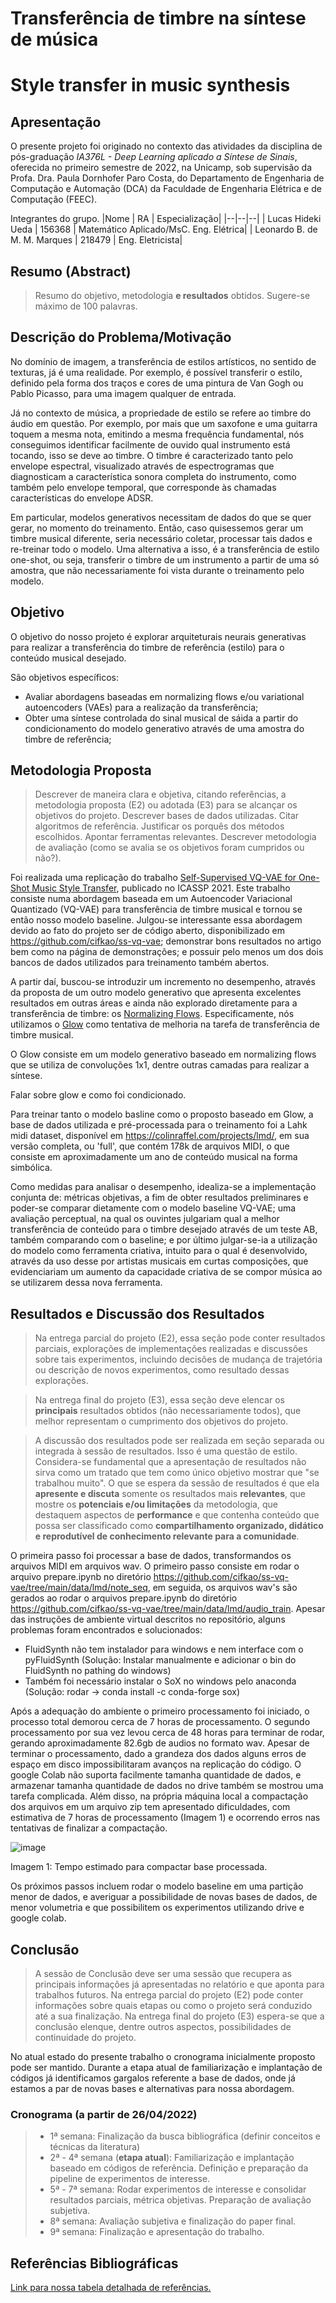 # Transferência de timbre na síntese de música
# Style transfer in music synthesis

## Apresentação

O presente projeto foi originado no contexto das atividades da disciplina de pós-graduação *IA376L - Deep Learning aplicado a Síntese de Sinais*, 
oferecida no primeiro semestre de 2022, na Unicamp, sob supervisão da Profa. Dra. Paula Dornhofer Paro Costa, do Departamento de Engenharia de Computação e Automação (DCA) da Faculdade de Engenharia Elétrica e de Computação (FEEC).

 Integrantes do grupo.
 |Nome  | RA | Especialização|
 |--|--|--|
 | Lucas Hideki Ueda  | 156368  | Matemático Aplicado/MsC. Eng. Elétrica|
 | Leonardo B. de M. M. Marques  | 218479  | Eng. Eletricista|


## Resumo (Abstract)

> Resumo do objetivo, metodologia **e resultados** obtidos. Sugere-se máximo de 100 palavras. 

## Descrição do Problema/Motivação

 No domínio de imagem, a transferência de estilos artísticos, no sentido de texturas, já é uma realidade. Por exemplo, é possível transferir o estilo, definido pela forma dos traços e cores de uma pintura de Van Gogh ou Pablo Picasso, para uma imagem qualquer de entrada.

 Já no contexto de música, a propriedade de estilo se refere ao timbre do áudio em questão. Por exemplo, por mais que um saxofone e uma guitarra toquem a mesma nota, emitindo a mesma frequência fundamental, nós conseguimos identificar facilmente de ouvido qual instrumento está tocando, isso se deve ao timbre. O timbre é caracterizado tanto pelo envelope espectral, visualizado através de espectrogramas que diagnosticam a característica sonora completa do instrumento, como também pelo envelope temporal, que corresponde às chamadas características do envelope ADSR. 

 Em particular, modelos generativos necessitam de dados do que se quer gerar, no momento do treinamento. Então, caso quisessemos gerar um timbre musical diferente, seria necessário coletar, processar tais dados e re-treinar todo o modelo. Uma alternativa a isso, é a transferência de estilo one-shot, ou seja, transferir o timbre de um instrumento a partir de uma só amostra, que não necessariamente foi vista durante o treinamento pelo modelo.

## Objetivo

O objetivo do nosso projeto é explorar arquiteturais neurais generativas para realizar a transferência do timbre de referência (estilo) para o conteúdo musical desejado.

São objetivos específicos:

- Avaliar abordagens baseadas em normalizing flows e/ou variational autoencoders (VAEs) para a realização da transferência;
- Obter uma síntese controlada do sinal musical de sáida a partir do condicionamento do modelo generativo através de uma amostra do timbre de referência;

## Metodologia Proposta

> Descrever de maneira clara e objetiva, citando referências, a metodologia proposta (E2) ou adotada (E3) para se alcançar os objetivos do projeto.
> Descrever bases de dados utilizadas.
> Citar algoritmos de referência.
> Justificar os porquês dos métodos escolhidos.
> Apontar ferramentas relevantes.
> Descrever metodologia de avaliação (como se avalia se os objetivos foram cumpridos ou não?).

Foi realizada uma replicação do trabalho [Self-Supervised VQ-VAE for One-Shot Music Style Transfer](https://arxiv.org/abs/2102.05749), publicado no ICASSP 2021. Este trabalho consiste numa abordagem baseada em um Autoencoder Variacional Quantizado (VQ-VAE) para transferência de timbre musical e tornou se então nosso modelo baseline. Julgou-se interessante essa abordagem devido ao fato do projeto ser de código aberto, disponibilizado em https://github.com/cifkao/ss-vq-vae; demonstrar bons resultados no artigo bem como na página de demonstrações; e possuir pelo menos um dos dois bancos de dados utilizados para treinamento também abertos. 

A partir daí, buscou-se introduzir um incremento no desempenho, através da proposta de um outro modelo generativo que apresenta excelentes resultados em outras áreas e ainda não explorado diretamente para a transferência de timbre: os [Normalizing Flows](https://proceedings.mlr.press/v37/rezende15.html). Especificamente, nós utilizamos o [Glow](https://proceedings.neurips.cc/paper/2018/hash/d139db6a236200b21cc7f752979132d0-Abstract.html) como tentativa de melhoria na tarefa de transferência de timbre musical.

O Glow consiste em um modelo generativo baseado em normalizing flows que se utiliza de convoluções 1x1, dentre outras camadas para realizar a síntese.

Falar sobre glow e como foi condicionado.

Para treinar tanto o modelo basline como o proposto baseado em Glow, a base de dados utilizada e pré-processada para o treinamento foi a Lahk midi dataset, disponível em https://colinraffel.com/projects/lmd/, em sua versão completa, ou 'full', que contém 178k de arquivos MIDI, o que consiste em aproximadamente um ano de conteúdo musical na forma simbólica. 

Como medidas para analisar o desempenho, idealiza-se a implementação conjunta de: métricas objetivas, a fim de obter resultados preliminares e poder-se comparar dietamente com o modelo baseline VQ-VAE; uma avaliação perceptual, na qual os ouvintes julgariam qual a melhor transferência de conteúdo para o timbre desejado através de um teste AB, também comparando com o baseline; e por último julgar-se-ia a utilização do modelo como ferramenta criativa, intuito para o qual é desenvolvido, através da uso desse por artistas musicais em curtas composições, que evidenciariam um aumento da capacidade criativa de se compor música ao se utilizarem dessa nova ferramenta.

## Resultados e Discussão dos Resultados

> Na entrega parcial do projeto (E2), essa seção pode conter resultados parciais, explorações de implementações realizadas e 
> discussões sobre tais experimentos, incluindo decisões de mudança de trajetória ou descrição de novos experimentos, como resultado dessas explorações.

> Na entrega final do projeto (E3), essa seção deve elencar os **principais** resultados obtidos (não necessariamente todos), que melhor representam o cumprimento
> dos objetivos do projeto.

> A discussão dos resultados pode ser realizada em seção separada ou integrada à sessão de resultados. Isso é uma questão de estilo.
> Considera-se fundamental que a apresentação de resultados não sirva como um tratado que tem como único objetivo mostrar que "se trabalhou muito".
> O que se espera da sessão de resultados é que ela **apresente e discuta** somente os resultados mais **relevantes**, que mostre os **potenciais e/ou limitações** da metodologia, que destaquem aspectos
> de **performance** e que contenha conteúdo que possa ser classificado como **compartilhamento organizado, didático e reprodutível de conhecimento relevante para a comunidade**. 

O primeira passo foi processar a base de dados, transformandos os arquivos MIDI em arquivos wav. O primeiro passo consiste em rodar o arquivo prepare.ipynb no diretório https://github.com/cifkao/ss-vq-vae/tree/main/data/lmd/note_seq, em seguida, os arquivos wav's são gerados ao rodar o arquivos prepare.ipynb do diretório https://github.com/cifkao/ss-vq-vae/tree/main/data/lmd/audio_train. Apesar das instruções de ambiente virtual descritos no repositório, alguns problemas foram encontrados e solucionados:

- FluidSynth não tem instalador para windows e nem interface com o pyFluidSynth (Solução: Instalar manualmente e adicionar o bin do FluidSynth no pathing do windows)
- Também foi necessário instalar o SoX no windows pelo anaconda (Solução: rodar -> conda install -c conda-forge sox)

Após a adequação do ambiente o primeiro processamento foi iniciado, o processo total demorou cerca de 7 horas de processamento. O segundo processamento por sua vez levou cerca de 48 horas para terminar de rodar, gerando aproximadamente 82.6gb de audios no formato wav. Apesar de terminar o processamento, dado a grandeza dos dados alguns erros de espaço em disco impossibilitaram avanços na replicação do código. O google Colab não suporta facilmente tamanha quantidade de dados, e armazenar tamanha quantidade de dados no drive também se mostrou uma tarefa complicada. Além disso, na própria máquina local a compactação dos arquivos em um arquivo zip tem apresentado dificuldades, com estimativa de 7 horas de processamento (Imagem 1) e ocorrendo erros nas tentativas de finalizar a compactação.

![image](https://user-images.githubusercontent.com/19509614/170158786-0ce22b6c-a371-4e9d-8b7a-e40425901e63.png)

Imagem 1: Tempo estimado para compactar base processada.

Os próximos passos incluem rodar o modelo baseline em uma partição menor de dados, e averiguar a possibilidade de novas bases de dados, de menor volumetria e que possibilitem os experimentos utilizando drive e google colab.

## Conclusão

> A sessão de Conclusão deve ser uma sessão que recupera as principais informações já apresentadas no relatório e que aponta para trabalhos futuros.
> Na entrega parcial do projeto (E2) pode conter informações sobre quais etapas ou como o projeto será conduzido até a sua finalização.
> Na entrega final do projeto (E3) espera-se que a conclusão elenque, dentre outros aspectos, possibilidades de continuidade do projeto.

No atual estado do presente trabalho o cronograma inicialmente proposto pode ser mantido. Durante a etapa atual de familiarização e implantação de códigos já identificamos gargalos referente a base de dados, onde já estamos a par de novas bases e alternativas para nossa abordagem.

### Cronograma (a partir de 26/04/2022)
> - 1ª semana: Finalização da busca bibliográfica (definir conceitos e técnicas da literatura)
> - 2ª - 4ª semana (**etapa atual**): Familiarização e implantação baseado em códigos de referência. Definição e preparação da pipeline de experimentos de interesse.
> - 5ª - 7ª semana: Rodar experimentos de interesse e consolidar resultados parciais, métrica objetivas. Preparação de avaliação subjetiva.
> - 8ª semana: Avaliação subjetiva e finalização do paper final.
> - 9ª semana: Finalização e apresentação do trabalho.


## Referências Bibliográficas

 [Link para nossa tabela detalhada de referências.](https://docs.google.com/spreadsheets/d/1f9BfdOSueFFlQz8008JxTJVskYowop-zIzsyydMJlC8/edit?usp=drivesdk)
